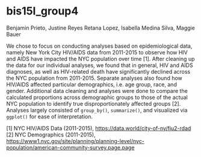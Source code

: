 # bis15l_group4

Benjamin Prieto, Justine Reyes Retana Lopez, Isabella Medina Silva, Maggie Bauer

We chose to focus on conducting analyses based on epidemiological data, namely New York City HIV/AIDS data from 2011-2015 to observe how HIV and AIDS have impacted the NYC population over time [1]. After cleaning up the data for our individual analyses, we found that in general, HIV and AIDS diagnoses, as well as HIV-related death have significantly declined across the NYC population from 2011-2015. Separate analyses also found how HIV/AIDS affected particular demographics, i.e. age group, race, and gender. Additional data cleaning and analyses were done to compare the calculated proportions across demographic groups to those of the actual NYC population to identify true disproportionately affected groups [2]. Analyses largely consisted of `group_by()`, `summarize()`, and visualized via `ggplot()` for ease of interpretation.


[1] NYC HIV/AIDS Data (2011-2015), https://data.world/city-of-ny/fju2-rdad
[2] NYC Demographics (2011-2015), https://www1.nyc.gov/site/planning/planning-level/nyc-population/american-community-survey.page.page
